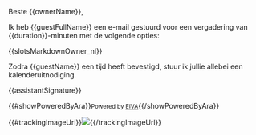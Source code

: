 Beste {{ownerName}},

Ik heb {{guestFullName}} een e-mail gestuurd voor een vergadering van {{duration}}-minuten met de volgende opties:

{{slotsMarkdownOwner_nl}}

Zodra {{guestName}} een tijd heeft bevestigd, stuur ik jullie allebei een kalenderuitnodiging.

{{assistantSignature}}

{{#showPoweredByAra}}<small>Powered by <a href="{{frontendUrl}}">EIVA</a></small>{{/showPoweredByAra}}

{{#trackingImageUrl}}![]({{trackingImageUrl}}){{/trackingImageUrl}}
